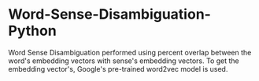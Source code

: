 # Word-Sense-Disambiguation-Python
Word Sense Disambiguation performed using percent overlap between the word's embedding vectors with sense's embedding vectors. To get the embedding vector's, Google's pre-trained word2vec model is used.
